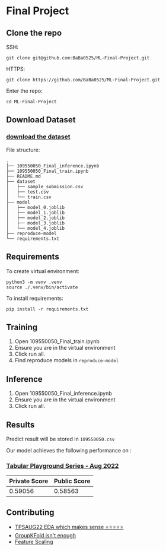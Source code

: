 # Final Project

## Clone the repo

SSH:
```SSH
git clone git@github.com:BaBa0525/ML-Final-Project.git
```
HTTPS:
```HTTPS
git clone https://github.com/BaBa0525/ML-Final-Project.git
```

Enter the repo:

```cd
cd ML-Final-Project
```

## Download Dataset

### [download the dataset](https://www.kaggle.com/competitions/tabular-playground-series-aug-2022/data)


File structure:

```
.
├── 109550050_Final_inference.ipynb
├── 109550050_Final_train.ipynb
├── README.md
├── dataset
│   ├── sample_submission.csv
│   ├── test.csv
│   └── train.csv
├── model
│   ├── model_0.joblib
│   ├── model_1.joblib
│   ├── model_2.joblib
│   ├── model_3.joblib
│   └── model_4.joblib
├── reproduce-model
└── requirements.txt
```

## Requirements


To create virtual environment:

```venv
python3 -m venv .venv
source ./.venv/bin/activate
```

To install requirements:

```setup
pip install -r requirements.txt
```

## Training

1. Open 109550050_Final_train.ipynb
2. Ensure you are in the virtual environment
3. Click run all.
4. Find reproduce models in `reproduce-model`


## Inference

1. Open 109550050_Final_inference.ipynb
2. Ensure you are in the virtual environment
3. Click run all.

## Results

Predict result will be stored in `109550050.csv`

Our model achieves the following performance on :

### [Tabular Playground Series - Aug 2022](https://www.kaggle.com/competitions/tabular-playground-series-aug-2022/overview)

| Private Score | Public Score |
|-------------- | ------------ |
|    0.59056    |    0.58563   |




## Contributing

- [TPSAUG22 EDA which makes sense ⭐️⭐️⭐️⭐️⭐️](https://www.kaggle.com/code/ambrosm/tpsaug22-eda-which-makes-sense)
- [GroupKFold isn't enough](https://www.kaggle.com/competitions/tabular-playground-series-aug-2022/discussion/341896)
- [Feature Scaling](https://ithelp.ithome.com.tw/articles/10237985?sc=rss.iron)